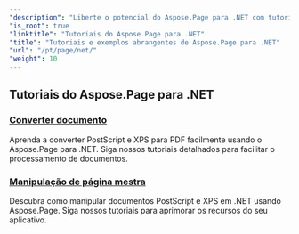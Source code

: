 ```yaml
---
"description": "Liberte o potencial do Aspose.Page para .NET com tutoriais que abordam criação, manipulação e aprimoramento. Domine técnicas básicas e avançadas sem esforço."
"is_root": true
"linktitle": "Tutoriais do Aspose.Page para .NET"
"title": "Tutoriais e exemplos abrangentes de Aspose.Page para .NET"
"url": "/pt/page/net/"
"weight": 10
---
```


## Tutoriais do Aspose.Page para .NET 

### [Converter documento](./convert-document/)
Aprenda a converter PostScript e XPS para PDF facilmente usando o Aspose.Page para .NET. Siga nossos tutoriais detalhados para facilitar o processamento de documentos.
### [Manipulação de página mestra](./master-page-manipulation/)
Descubra como manipular documentos PostScript e XPS em .NET usando Aspose.Page. Siga nossos tutoriais para aprimorar os recursos do seu aplicativo.